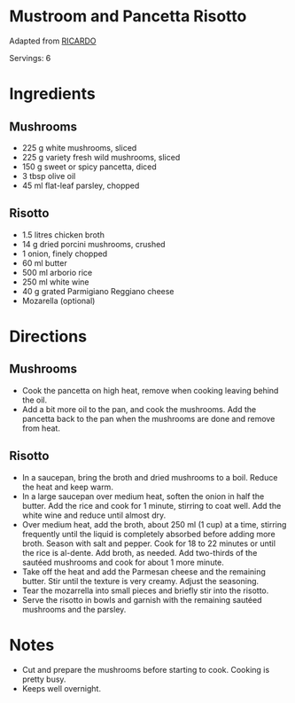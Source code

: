 # Mustroom and Pancetta Risotto

Adapted from [RICARDO](https://www.ricardocuisine.com/en/recipes/6394-mushroom-and-pancetta-risotto)

Servings: 6

# Ingredients

## Mushrooms

- 225 g white mushrooms, sliced
- 225 g variety fresh wild mushrooms, sliced
- 150 g sweet or spicy pancetta, diced
- 3 tbsp olive oil
- 45 ml flat-leaf parsley, chopped

## Risotto

- 1.5 litres chicken broth
- 14 g dried porcini mushrooms, crushed
- 1 onion, finely chopped
- 60 ml butter
- 500 ml arborio rice
- 250 ml white wine
- 40 g grated Parmigiano Reggiano cheese
- Mozarella (optional)

# Directions

## Mushrooms

- Cook the pancetta on high heat, remove when cooking leaving behind the oil.
- Add a bit more oil to the pan, and cook the mushrooms. Add the pancetta back to the pan when the mushrooms are done and remove from heat.

## Risotto

- In a saucepan, bring the broth and dried mushrooms to a boil. Reduce the heat and keep warm.
- In a large saucepan over medium heat, soften the onion in half the butter. Add the rice and cook for 1 minute, stirring to coat well. Add the white wine and reduce until almost dry.
- Over medium heat, add the broth, about 250 ml (1 cup) at a time, stirring frequently until the liquid is completely absorbed before adding more broth. Season with salt and pepper. Cook for 18 to 22 minutes or until the rice is al-dente. Add broth, as needed. Add two-thirds of the sautéed mushrooms and cook for about 1 more minute.
- Take off the heat and add the Parmesan cheese and the remaining butter. Stir until the texture is very creamy. Adjust the seasoning.
- Tear the mozarrella into small pieces and briefly stir into the risotto.
- Serve the risotto in bowls and garnish with the remaining sautéed mushrooms and the parsley.

# Notes

- Cut and prepare the mushrooms before starting to cook. Cooking is pretty busy.
- Keeps well overnight.